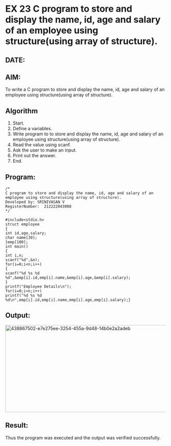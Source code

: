 # EX 23 C program to store and display the name, id, age and salary of an employee using structure(using array of structure).
## DATE:
## AIM:
To write a C program to store and display the name, id, age and salary of an employee using structure(using array of structure).

## Algorithm
1. Start.
2. Define a variables.
3. Write program to to store and display the name, id, age and salary of an employee using structure(using array of structure).
4. Read the value using scanf.
5. Ask the user to make an input.
6. Print out the answer.
7. End.
  

## Program:
```
/*
C program to store and display the name, id, age and salary of an employee using structure(using array of structure).
Developed by: SRINIVASAN V
RegisterNumber:  212222043008
*/
```
```
#include<stdio.h> 
struct employee
{
int id,age,salary; 
char name[30];
}emp[100]; 
int main()
{
int i,n; 
scanf("%d",&n); 
for(i=0;i<n;i++)
{
scanf("%d %s %d %d",&emp[i].id,emp[i].name,&emp[i].age,&emp[i].salary);
}
printf("Employee Details\n"); 
for(i=0;i<n;i++)
printf("%d %s %d %d\n",emp[i].id,emp[i].name,emp[i].age,emp[i].salary);}
```

## Output:

<img width="1055" height="274" alt="438867502-e7e275ee-3254-455a-9d48-14b0e2a2adeb" src="https://github.com/user-attachments/assets/44b43787-0183-431e-a4f5-5b0274c20af1" />



## Result:
Thus the program was executed and the output was verified successfully.
